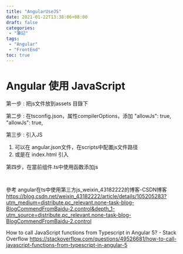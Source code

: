 ```yaml
---
title: "AngularUseJS"
date: 2021-01-22T13:38:06+08:00
draft: false
categories:
 - "筆記"
tags:
 - "Angular"
 - "FrontEnd"
toc: true
---
```


# Angular 使用 JavaScript
<!--more-->


第一步 : 把js文件放到assets 目錄下

第二步 : 在tsconfig.json，属性compilerOptions，添加 "allowJs": true,
    "allowJs": true,

第三步 : 引入JS  
1. 可以在 angular.json文件，在scripts中配置js文件路径
2. 或是在 index.html 引入


第四步，在當前组件.ts中使用函数添加js

```


```

參考
angular在ts中使用第三方js_weixin_43182222的博客-CSDN博客
https://blog.csdn.net/weixin_43182222/article/details/105205283?utm_medium=distribute.pc_relevant.none-task-blog-BlogCommendFromBaidu-2.control&depth_1-utm_source=distribute.pc_relevant.none-task-blog-BlogCommendFromBaidu-2.control

How to call JavaScript functions from Typescript in Angular 5? - Stack Overflow
https://stackoverflow.com/questions/49526681/how-to-call-javascript-functions-from-typescript-in-angular-5